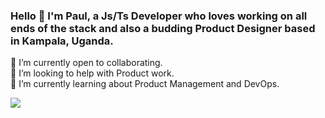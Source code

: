 ### Hello 👋 I'm Paul, a Js/Ts Developer who loves working on all ends of the stack and also a budding Product Designer based in Kampala, Uganda.

🔭 I’m currently open to collaborating.<br>👥 I’m looking to help with Product work.<br>🌱 I’m currently learning about Product Management and DevOps.<br> 

[![](https://visitcount.itsvg.in/api?id=PaulSebalu&icon=5&color=8)](https://visitcount.itsvg.in)

<!-- Proudly created with GPRM ( https://gprm.itsvg.in ) -->
